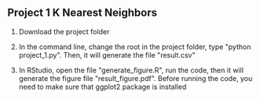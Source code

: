 ## Project 1 K Nearest Neighbors

1. Download the project folder

2. In the command line, change the root in the project folder, type "python project_1.py". Then, it will generate the file "result.csv"

3. In RStudio, open the file "generate_figure.R", run the code, then it will generate the figure file "result_figure.pdf". Before running the code, you need to make sure that ggplot2 package is installed
